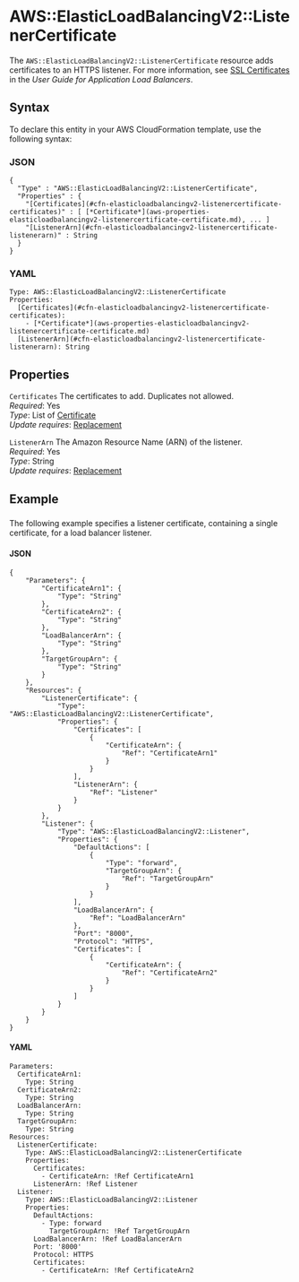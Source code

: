 # AWS::ElasticLoadBalancingV2::ListenerCertificate<a name="aws-resource-elasticloadbalancingv2-listenercertificate"></a>

The `AWS::ElasticLoadBalancingV2::ListenerCertificate` resource adds certificates to an HTTPS listener\. For more information, see [SSL Certificates](https://docs.aws.amazon.com/elasticloadbalancing/latest/application/create-https-listener.html#https-listener-certificates) in the *User Guide for Application Load Balancers*\.

## Syntax<a name="aws-resource-elasticloadbalancingv2-listenercertificate-syntax"></a>

To declare this entity in your AWS CloudFormation template, use the following syntax:

### JSON<a name="aws-resource-elasticloadbalancingv2-listenercertificate-syntax.json"></a>

```
{
  "Type" : "AWS::ElasticLoadBalancingV2::ListenerCertificate",
  "Properties" : {
    "[Certificates](#cfn-elasticloadbalancingv2-listenercertificate-certificates)" : [ [*Certificate*](aws-properties-elasticloadbalancingv2-listenercertificate-certificate.md), ... ]
    "[ListenerArn](#cfn-elasticloadbalancingv2-listenercertificate-listenerarn)" : String
  }
}
```

### YAML<a name="aws-resource-elasticloadbalancingv2-listenercertificate-syntax.yaml"></a>

```
Type: AWS::ElasticLoadBalancingV2::ListenerCertificate
Properties:
  [Certificates](#cfn-elasticloadbalancingv2-listenercertificate-certificates): 
    - [*Certificate*](aws-properties-elasticloadbalancingv2-listenercertificate-certificate.md)
  [ListenerArn](#cfn-elasticloadbalancingv2-listenercertificate-listenerarn): String
```

## Properties<a name="aws-resource-elasticloadbalancingv2-listenercertificate-properties"></a>

`Certificates`  <a name="cfn-elasticloadbalancingv2-listenercertificate-certificates"></a>
The certificates to add\. Duplicates not allowed\.  
 *Required*: Yes  
 *Type*: List of [Certificate](aws-properties-elasticloadbalancingv2-listenercertificate-certificate.md)  
 *Update requires*: [Replacement](using-cfn-updating-stacks-update-behaviors.md#update-replacement) 

`ListenerArn`  <a name="cfn-elasticloadbalancingv2-listenercertificate-listenerarn"></a>
The Amazon Resource Name \(ARN\) of the listener\.  
 *Required*: Yes  
 *Type*: String  
 *Update requires*: [Replacement](using-cfn-updating-stacks-update-behaviors.md#update-replacement) 

## Example<a name="aws-resource-elasticloadbalancingv2-listenercertificate-examples"></a>

### <a name="aws-resource-elasticloadbalancingv2-listenercertificate-example1"></a>

The following example specifies a listener certificate, containing a single certificate, for a load balancer listener\.

#### JSON<a name="aws-resource-elasticloadbalancingv2-listenercertificate-example1.json"></a>

```
{
    "Parameters": {
        "CertificateArn1": {
            "Type": "String"
        },
        "CertificateArn2": {
            "Type": "String"
        },
        "LoadBalancerArn": {
            "Type": "String"
        },
        "TargetGroupArn": {
            "Type": "String"
        }
    },
    "Resources": {
        "ListenerCertificate": {
            "Type": "AWS::ElasticLoadBalancingV2::ListenerCertificate",
            "Properties": {
                "Certificates": [
                    {
                        "CertificateArn": {
                            "Ref": "CertificateArn1"
                        }
                    }
                ],
                "ListenerArn": {
                    "Ref": "Listener"
                }
            }
        },
        "Listener": {
            "Type": "AWS::ElasticLoadBalancingV2::Listener",
            "Properties": {
                "DefaultActions": [
                    {
                        "Type": "forward",
                        "TargetGroupArn": {
                            "Ref": "TargetGroupArn"
                        }
                    }
                ],
                "LoadBalancerArn": {
                    "Ref": "LoadBalancerArn"
                },
                "Port": "8000",
                "Protocol": "HTTPS",
                "Certificates": [
                    {
                        "CertificateArn": {
                            "Ref": "CertificateArn2"
                        }
                    }
                ]
            }
        }
    }
}
```

#### YAML<a name="aws-resource-elasticloadbalancingv2-listenercertificate-example1.yaml"></a>

```
Parameters:
  CertificateArn1:
    Type: String
  CertificateArn2:
    Type: String
  LoadBalancerArn:
    Type: String
  TargetGroupArn:
    Type: String
Resources:
  ListenerCertificate:
    Type: AWS::ElasticLoadBalancingV2::ListenerCertificate
    Properties:
      Certificates:
        - CertificateArn: !Ref CertificateArn1
      ListenerArn: !Ref Listener
  Listener:
    Type: AWS::ElasticLoadBalancingV2::Listener
    Properties:
      DefaultActions:
        - Type: forward
          TargetGroupArn: !Ref TargetGroupArn
      LoadBalancerArn: !Ref LoadBalancerArn
      Port: '8000'
      Protocol: HTTPS
      Certificates:
        - CertificateArn: !Ref CertificateArn2
```